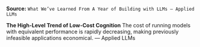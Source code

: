 **Source:** `What We’ve Learned From A Year of Building with LLMs – Applied LLMs`

**The High-Level Trend of Low-Cost Cognition**
The cost of running models with equivalent performance is rapidly decreasing, making previously infeasible applications economical. — Applied LLMs
